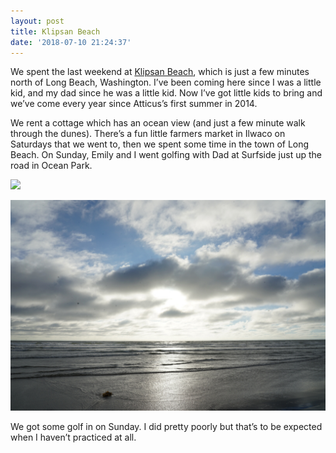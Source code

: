 ```yaml
---
layout: post
title: Klipsan Beach
date: '2018-07-10 21:24:37'
---
```


We spent the last weekend at [Klipsan Beach](http://klipsanbeachcottages.com), which is just a few minutes north of Long Beach, Washington. I’ve been coming here since I was a little kid, and my dad since he was a little kid. Now I’ve got little kids to bring and we’ve come every year since Atticus’s first summer in 2014.

We rent a cottage which has an ocean view (and just a few minute walk through the dunes). There’s a fun little farmers market in Ilwaco on Saturdays that we went to, then we spent some time in the town of Long Beach. On Sunday, Emily and I went golfing with Dad at Surfside just up the road in Ocean Park.

![](assets/DSC05982.jpg)

![](assets/DSC05936.jpg)

We got some golf in on Sunday. I did pretty poorly but that’s to be expected when I haven’t practiced at all.
